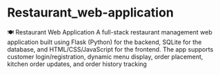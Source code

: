# Restaurant_web-application
🍽️ Restaurant Web Application A full-stack restaurant management web application built using Flask (Python) for the backend, SQLite for the database, and HTML/CSS/JavaScript for the frontend. The app supports customer login/registration, dynamic menu display, order placement, kitchen order updates, and order history tracking
